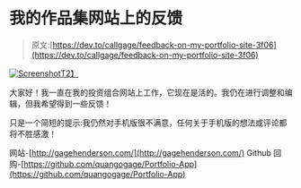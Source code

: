 # 我的作品集网站上的反馈

> 原文:[https://dev.to/callgage/feedback-on-my-portfolio-site-3f06](https://dev.to/callgage/feedback-on-my-portfolio-site-3f06)

[![Screenshot](../Images/be1c3f4a0b355f77e62be95ada5bb0b1.png)T2】](https://res.cloudinary.com/practicaldev/image/fetch/s--gKPAxd1M--/c_limit%2Cf_auto%2Cfl_progressive%2Cq_auto%2Cw_880/https://github.com/quangogage/Portfolio-App/raw/master/screenshots/1.png%3Fraw%3Dtrue)

大家好！我一直在我的投资组合网站上工作，它现在是活的。我仍在进行调整和编辑，但我希望得到一些反馈！

只是一个简短的提示:我仍然对手机版很不满意，任何关于手机版的想法或评论都将不胜感激！

网站-[http://gagehenderson.com/](http://gagehenderson.com/)
Github 回购-[https://github.com/quangogage/Portfolio-App](https://github.com/quangogage/Portfolio-App)